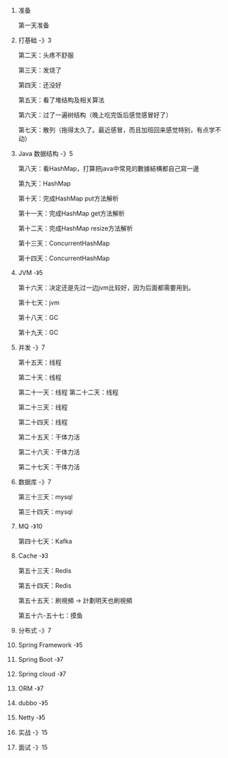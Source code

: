 1. 准备

   第一天准备

2. 打基础							-》3

   第二天：头疼不舒服

   第三天：发烧了

   第四天：还没好

   第五天：看了堆结构及相关算法

   第六天：过了一遍树结构（晚上吃完饭后感觉感冒好了）

   第七天：散列（拖得太久了。最近感冒，而且加班回来感觉特别，有点学不动）

3. Java 数据结构                -》5

   第八天：看HashMap，打算把java中常見的數據結構都自己寫一邊

   第九天：HashMap

   第十天：完成HashMap put方法解析

   第十一天：完成HashMap get方法解析

   第十二天：完成HashMap resize方法解析

   第十三天：ConcurrentHashMap

   第十四天：ConcurrentHashMap

4. JVM                                -》5

   第十六天：决定还是先过一边jvm比较好，因为后面都需要用到。

   第十七天：jvm

   第十八天：GC

   第十九天：GC

5. 并发                                -》7

   第十五天：线程

   第二十天：线程

   第二十一天：线程
   第二十二天：线程
   
   第二十三天：线程
   
   第二十四天：线程
   
   第二十五天：干体力活
   
   第二十六天：干体力活
   
   第二十七天：干体力活
   
6. 数据库                            -》7

   第三十三天：mysql

   第三十四天：mysql

7. MQ                                 -》10

   第四十七天：Kafka

8. Cache                            -》3

   第五十三天：Redis

   第五十四天：Redis

   第五十五天：刷視頻 -> 計劃明天也刷視頻

   第五十六-五十七：摸鱼

9. 分布式                           -》7

10. Spring  Framework     -》5

11. Spring Boot                 -》7

12. Spring cloud                -》7

13. ORM                              -》7

14. dubbo                           -》5

15. Netty                             -》5

16. 实战                               -》15

17. 面试                               -》15
